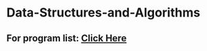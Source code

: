 # Data-Structures-and-Algorithms
## For program list: [Click Here](VaisakhDileep/master/Data-Structures-and-Algorithms/ProgramList)
